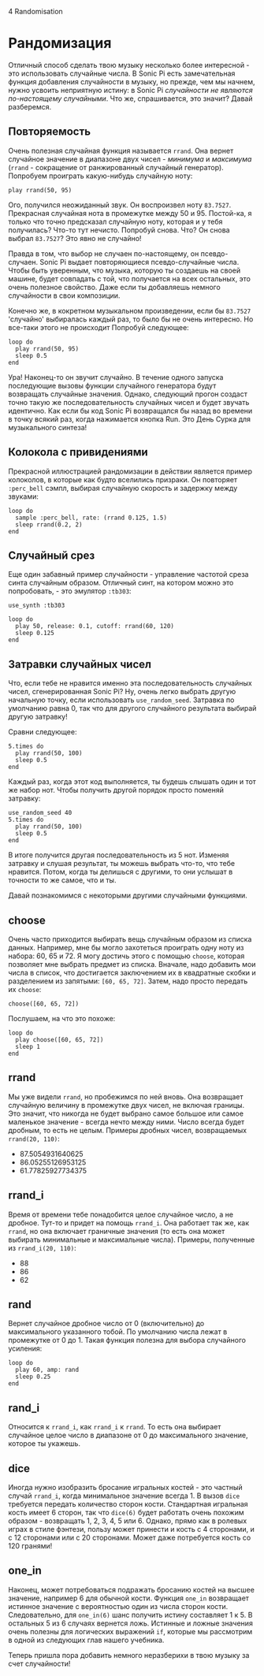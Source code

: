4 Randomisation

# Рандомизация

Отличный способ сделать твою музыку несколько более интересной - это использовать
случайные числа. В Sonic Pi есть замечательная функция добавления случайности в
музыку, но прежде, чем мы начнем, нужно усвоить неприятную истину: в Sonic Pi
*случайности не являются по-настоящему случайными*. Что же, спрашивается, это
значит? Давай разберемся.

## Повторяемость

Очень полезная случайная функция называется `rrand`. Она вернет случайное значение
в диапазоне двух чисел - *минимума* и *максимума* (`rrand` - сокращение от
ранжированный случайный генератор). Попробуем проиграть какую-нибудь случайную
ноту:

```
play rrand(50, 95)
```

Ого, получился неожиданный звук. Он воспроизвел ноту `83.7527`. Прекрасная
случайная нота в промежутке между 50 и 95. Постой-ка, я только что точно предсказал
случайную ноту, которая и у тебя получилась? Что-то тут нечисто. Попробуй снова.
Что? Он снова выбрал `83.7527`? Это явно не случайно!

Правда в том, что выбор не случаен по-настоящему, он псевдо-случаен. Sonic Pi
выдает повторяющиеся псевдо-случайные числа. Чтобы быть уверенным, что музыка,
которую ты создаешь на своей машине, будет совпадать с той, что получается на всех
остальных, это очень полезное свойство. Даже если ты добавляешь немного случайности
в свои композиции.

Конечно же, в кокретном музыкальном произведении, если бы `83.7527` 'случайно'
выбиралась каждый раз, то было бы не очень интересно. Но все-таки этого не происходит
Попробуй следующее:

```
loop do
  play rrand(50, 95)
  sleep 0.5
end
```

Ура! Наконец-то он звучит случайно. В течение одного запуска последующие вызовы
функции случайного генератора будут возвращать случайные значения. Однако,
следующий прогон создаст точно такую же последовательность случайных чисел и
будет звучать идентично. Как если бы код Sonic Pi возвращался бы назад во времени
в точку всякий раз, когда нажимается кнопка Run. Это День Сурка для музыкального
синтеза!

## Колокола с привидениями

Прекрасной иллюстрацией рандомизации в действии является пример колоколов, в
которые как будто вселились призраки. Он повторяет `:perc_bell` сэмпл, выбирая
случайную скорость и задержку между звуками:

```
loop do
  sample :perc_bell, rate: (rrand 0.125, 1.5)
  sleep rrand(0.2, 2)
end
```

## Случайный срез

Еще один забавный пример случайности - управление частотой среза синта случайным
образом. Отличный синт, на котором можно это попробовать, - это эмулятор `:tb303`:

```
use_synth :tb303

loop do
  play 50, release: 0.1, cutoff: rrand(60, 120)
  sleep 0.125
end
```

## Затравки случайных чисел

Что, если тебе не нравится именно эта последовательность случайных чисел,
сгенерированная Sonic Pi? Ну, очень легко выбрать другую начальную точку, если
использовать `use_random_seed`. Затравка по умолчанию равна 0, так что для другого
случайного результата выбирай другую затравку!

Сравни следующее:

```
5.times do
  play rrand(50, 100)
  sleep 0.5
end
```

Каждый раз, когда этот код выполняется, ты будешь слышать один и тот же набор
нот. Чтобы получить другой порядок просто поменяй затравку:

```
use_random_seed 40
5.times do
  play rrand(50, 100)
  sleep 0.5
end
```

В итоге получится другая последовательность из 5 нот. Изменяя затравку и слушая
результат, ты можешь выбрать что-то, что тебе нравится. Потом, когда ты делишься
с другими, то они услышат в точности то же самое, что и ты.

Давай познакомимся с некоторыми другими случайными функциями.

## choose

Очень часто приходится выбирать вещь случайным образом из списка данных. Например,
мне бы могло захотеться проиграть одну ноту из набора: 60, 65 и 72. Я могу достичь
этого с помощью `choose`, которая позволяет мне выбрать предмет из списка. Вначале,
надо добавить мои числа в список, что достигается заключением их в квадратные скобки
и разделением из запятыми: `[60, 65, 72]`. Затем, надо просто передать их `choose`:

```
choose([60, 65, 72])
```

Послушаем, на что это похоже:

```
loop do
  play choose([60, 65, 72])
  sleep 1
end
```

## rrand

Мы уже видели `rrand`, но пробежимся по ней вновь. Она возвращает случайную
величину в промежутке двух чисел, не включая границы. Это значит, что никогда
не будет выбрано самое большое или самое маленькое значение - всегда нечто между
ними. Число всегда будет дробным, то есть не целым. Примеры дробных чисел,
возвращаемых `rrand(20, 110)`:

* 87.5054931640625
* 86.05255126953125
* 61.77825927734375

## rrand_i

Время от времени тебе понадобится целое случайное число, а не дробное. Тут-то и
придет на помощь `rrand_i`. Она работает так же, как `rrand`, но она включает
граничные значения (то есть она может выбирать минимальные и максимальные числа).
Примеры, полученные из `rrand_i(20, 110)`:

* 88
* 86
* 62

## rand

Вернет случайное дробное число от 0 (включительно) до максимального указанного
тобой. По умолчанию числа лежат в промежутке от 0 до 1. Такая функция полезна для
выбора случайного усиления:

```
loop do
  play 60, amp: rand
  sleep 0.25
end
```

## rand_i

Относится к `rrand_i`, как `rrand_i` к `rrand`. То есть она выбирает случайное
целое число в диапазоне от 0 до максимального значение, которое ты укажешь.

## dice

Иногда нужно изобразить бросание игральных костей - это частный случай `rrand_i`,
когда минимальное значение всегда 1. В вызов `dice` требуется передать количество
сторон кости. Стандартная игральная кость имеет 6 сторон, так что `dice(6)` будет
работать очень похожим образом - возвращать 1, 2, 3, 4, 5 или 6. Однако, прямо как
в ролевых играх в стиле фэнтези, пользу может принести и кость с 4 сторонами, и
с 12 сторонами или с 20 сторонами. Может даже потребуется кость со 120 гранями!

## one_in

Наконец, может потребоваться подражать бросанию костей на высшее значение, например
6 для обычной кости. Функция `one_in` возвращает истинное значение с вероятностью
один из числа сторон кости. Следовательно, для `one_in(6)` шанс получить истину
составляет 1 к 5. В остальных 5 из 6 случаях вернется ложь. Истинные и ложные
значения очень полезны для логических выражений `if`, которые мы рассмотрим в одной
из следующих глав нашего учебника.

Теперь пришла пора добавить немного неразберихи в твою музыку за счет случайности!
